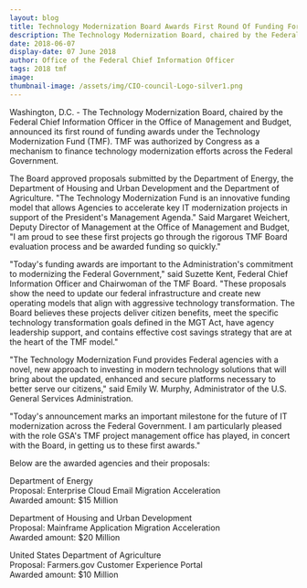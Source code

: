 ```yaml
---
layout: blog
title: Technology Modernization Board Awards First Round Of Funding For Modernizing Agency Technology
description: The Technology Modernization Board, chaired by the Federal Chief Information Officer in the Office of Management and Budget, announced its first round of funding awards under the Technology Modernization Fund (TMF).
date: 2018-06-07
display-date: 07 June 2018
author: Office of the Federal Chief Information Officer
tags: 2018 tmf
image:
thumbnail-image: /assets/img/CIO-council-Logo-silver1.png
---
```

Washington, D.C. - The Technology Modernization Board, chaired by the Federal Chief Information Officer in the Office of Management and Budget, announced its first round of funding awards under the Technology Modernization Fund (TMF). TMF was authorized by Congress as a mechanism to finance technology modernization efforts across the Federal Government.

The Board approved proposals submitted by the Department of Energy, the Department of Housing and Urban Development and the Department of Agriculture. "The Technology Modernization Fund is an innovative funding model that allows Agencies to accelerate key IT modernization projects in support of the President's Management Agenda." Said Margaret Weichert, Deputy Director of Management at the Office of Management and Budget, "I am proud to see these first projects go through the rigorous TMF Board evaluation process and be awarded funding so quickly."

"Today's funding awards are important to the Administration's commitment to modernizing the Federal Government," said Suzette Kent, Federal Chief Information Officer and Chairwoman of the TMF Board. "These proposals show the need to update our federal infrastructure and create new operating models that align with aggressive technology transformation. The Board believes these projects deliver citizen benefits, meet the specific technology transformation goals defined in the MGT Act, have agency leadership support, and contains effective cost savings strategy that are at the heart of the TMF model."

"The Technology Modernization Fund provides Federal agencies with a novel, new approach to investing in modern technology solutions that will bring about the updated, enhanced and secure platforms necessary to better serve our citizens," said Emily W. Murphy, Administrator of the U.S. General Services Administration.

"Today's announcement marks an important milestone for the future of IT modernization across the Federal Government. I am particularly pleased with the role GSA's TMF project management office has played, in concert with the Board, in getting us to these first awards."

Below are the awarded agencies and their proposals:

Department of Energy  
Proposal: Enterprise Cloud Email Migration Acceleration  
Awarded amount: $15 Million  

Department of Housing and Urban Development  
Proposal: Mainframe Application Migration Acceleration  
Awarded amount: $20 Million  

United States Department of Agriculture  
Proposal: Farmers.gov Customer Experience Portal  
Awarded amount: $10 Million  
